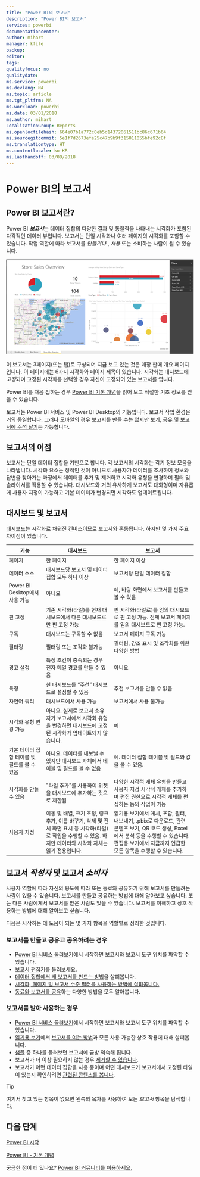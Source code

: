 ```yaml
---
title: "Power BI의 보고서"
description: "Power BI의 보고서"
services: powerbi
documentationcenter: 
author: mihart
manager: kfile
backup: 
editor: 
tags: 
qualityfocus: no
qualitydate: 
ms.service: powerbi
ms.devlang: NA
ms.topic: article
ms.tgt_pltfrm: NA
ms.workload: powerbi
ms.date: 03/01/2018
ms.author: mihart
LocalizationGroup: Reports
ms.openlocfilehash: 664e07b1a772c0eb5d14372061511bc86c671b64
ms.sourcegitcommit: 5e1f7d2673efe25c47b9b9f315011055bfe92c8f
ms.translationtype: HT
ms.contentlocale: ko-KR
ms.lasthandoff: 03/09/2018
---
```

# <a name="reports-in-power-bi"></a>Power BI의 보고서
## <a name="what-is-a-power-bi-report"></a>Power BI 보고서란?
Power BI ***보고서***는 데이터 집합의 다양한 결과 및 통찰력을 나타내는 시각화가 포함된 다각적인 데이터 뷰입니다.  보고서는 단일 시각화나 여러 페이지의 시각화를 포함할 수 있습니다. 작업 역할에 따라 보고서를 *만들거나* , *사용* 또는 소비하는 사람이 될 수 있습니다.

![보고서 페이지](media/service-reports/reportview.png)

이 보고서는 3페이지(또는 탭)로 구성되며 지금 보고 있는 것은 매장 판매 개요 페이지입니다. 이 페이지에는 6가지 시각화와 페이지 제목이 있습니다. 시각화는 대시보드에 *고정*되며 고정된 시각화를 선택할 경우 자신이 고정되어 있는 보고서를 엽니다.

Power BI를 처음 접하는 경우 [Power BI 기본 개념](service-basic-concepts.md)을 읽어 보고 적절한 기초 정보를 얻을 수 있습니다.

보고서는 Power BI 서비스 및 Power BI Desktop의 기능입니다. 보고서 작업 환경은 거의 동일합니다. 그러나 모바일의 경우 보고서를 만들 수는 없지만 [보기, 공유 및 보고서에 주석 달기](mobile-reports-in-the-mobile-apps.md)는 가능합니다.

## <a name="advantages-of-reports"></a>보고서의 이점
보고서는 단일 데이터 집합을 기반으로 합니다. 각 보고서의 시각화는 각기 정보 모음을 나타냅니다. 시각화 요소는 정적인 것이 아니므로 사용자가 데이터를 조사하여 정보와 답변을 찾아가는 과정에서 데이터를 추가 및 제거하고 시각화 유형을 변경하며 필터 및 슬라이서를 적용할 수 있습니다. 대시보드와 거의 유사하게 보고서도 대화형이며 자유롭게 사용자 지정이 가능하고 기본 데이터가 변경되면 시각화도 업데이트됩니다. 

## <a name="dashboards-versus-reports"></a>대시보드 및 보고서
[대시보드](service-dashboards.md)는 시각화로 채워진 캔버스이므로 보고서와 혼동됩니다. 하지만 몇 가지 주요 차이점이 있습니다.  

| **기능** | **대시보드** | **보고서** |
| --- | --- | --- |
| 페이지 |한 페이지 |한 페이지 이상 |
| 데이터 소스 |대시보드당 보고서 및 데이터 집합 모두 하나 이상 |보고서당 단일 데이터 집합 |
| Power BI Desktop에서 사용 가능 |아니요 |예, 바탕 화면에서 보고서를 만들고 볼 수 있음 |
| 핀 고정 |기존 시각화(타일)를 현재 대시보드에서 다른 대시보드로만 핀 고정 가능 |핀 시각화(타일로)를 임의 대시보드로 핀 고정 가능. 전체 보고서 페이지를 임의 대시보드로 핀 고정 가능. |
| 구독 |대시보드는 구독할 수 없음 |보고서 페이지 구독 가능 |
| 필터링 |필터링 또는 조각화 불가능 |필터링, 강조 표시 및 조각화를 위한 다양한 방법 |
| 경고 설정 |특정 조건이 충족되는 경우 전자 메일 경고를 만들 수 있음 |아니요 |
| 특정 |한 대시보드를 “주천” 대시보드로 설정할 수 있음 |추천 보고서를 만들 수 없음 |
| 자연어 쿼리 |대시보드에서 사용 가능 |보고서에서 사용 불가능 |
| 시각화 유형 변경 가능 |아니요. 실제로 보고서 소유자가 보고서에서 시각화 유형을 변경하면 대시보드에 고정된 시각화가 업데이트되지 않습니다. |예 |
| 기본 데이터 집합 테이블 및 필드를 볼 수 있음 |아니요. 데이터를 내보낼 수 있지만 대시보드 자체에서 테이블 및 필드를 볼 수 없음 |예. 데이터 집합 테이블 및 필드와 값을 볼 수 있음. |
| 시각화를 만들 수 있음 |"타일 추가"를 사용하여 위젯을 대시보드에 추가하는 것으로 제한됨 |다양한 시각적 개체 유형을 만들고 사용자 지정 시각적 개체를 추가하며 편집 권한으로 시각적 개체를 편집하는 등의 작업이 가능 |
| 사용자 지정 |이동 및 배열, 크기 조정, 링크 추가, 이름 바꾸기, 삭제 및 전체 화면 표시 등 시각화(타일)로 작업을 수행할 수 있음. 하지만 데이터와 시각화 자체는 읽기 전용입니다. |읽기용 보기에서 게시, 포함, 필터, 내보내기, .pbix로 다운로드, 관련 콘텐츠 보기, QR 코드 생성, Excel에서 분석 등을 수행할 수 있습니다.  편집용 보기에서 지금까지 언급한 모든 항목을 수행할 수 있습니다. |

## <a name="report-creators-and-report-consumers"></a>보고서 ***작성자*** 및 보고서 ***소비자***
사용자 역할에 따라 자신의 용도에 따라 또는 동료와 공유하기 위해 보고서를 만들려는 사람이 있을 수 있습니다. 보고서를 만들고 공유하는 방법에 대해 알아보고 싶습니다. 또는 다른 사람에게서 보고서를 받은 사람도 있을 수 있습니다. 보고서를 이해하고 상호 작용하는 방법에 대해 알아보고 싶습니다.

다음은 시작하는 데 도움이 되는 몇 가지 항목을 역할별로 정리한 것입니다.

### <a name="if-you-will-be-creating-and-sharing-reports"></a>보고서를 만들고 공유고 공유하려는 경우
* [Power BI 서비스 둘러보기](service-basic-concepts.md)에서 시작하면 보고서와 보고서 도구 위치를 파악할 수 있습니다.
* [보고서 편집기](service-the-report-editor-take-a-tour.md)를 둘러보세요.
* [데이터 집합에서 새 보고서를 만드는 방법](service-report-create-new.md)을 살펴봅니다.
* [시각화, 페이지 및 보고서 수준 필터를 사용하는 방법에 살펴봅니다.](power-bi-how-to-report-filter.md)
* [동료와 보고서를 공유](service-share-dashboards.md)하는 다양한 방법을 모두 알아봅니다.

### <a name="if-you-will-be-receiving-and-consuming-reports"></a>보고서를 받아 사용하는 경우
* [Power BI 서비스 둘러보기](service-basic-concepts.md)에서 시작하면 보고서와 보고서 도구 위치를 파악할 수 있습니다.
* [읽기용 보기](service-reading-view-and-editing-view.md)에서 [보고서를 여는 방법](service-report-open.md)과 모든 사용 가능한 상호 작용에 대해 살펴봅니다. 
* [샘플](sample-tutorial-connect-to-the-samples.md) 중 하나를 둘러보면 보고서에 금방 익숙해 집니다.  
* 보고서가 더 이상 필요하지 않는 경우 [제거할 수 있습니다](service-delete.md).
* 보고서가 어떤 데이터 집합을 사용 중이며 어떤 대시보드가 보고서에서 고정된 타일이 있는지 확인하려면 [관련된 콘텐츠를 봅니다](service-related-content.md).

> [!TIP]
> 여기서 찾고 있는 항목이 없으면 왼쪽의 목차를 사용하여 모든 *보고서* 항목을 탐색합니다.
> 
> 

## <a name="next-steps"></a>다음 단계
[Power BI 시작](service-get-started.md) 

[Power BI - 기본 개념](service-basic-concepts.md)

궁금한 점이 더 있나요? [Power BI 커뮤니티를 이용하세요.](http://community.powerbi.com/)

